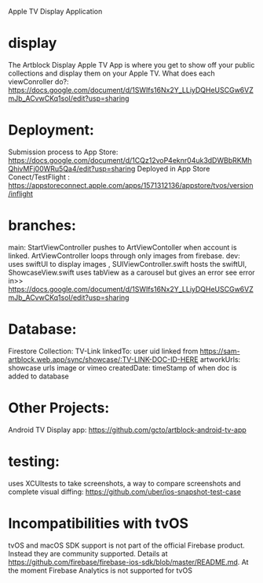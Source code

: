 Apple TV Display Application
# display

The Artblock Display Apple TV App is where you get to show off your public collections and display them on your Apple TV.
What does each viewConroller do?: https://docs.google.com/document/d/1SWIfs16Nx2Y_LLiyDQHeUSCGw6VZmJb_ACvwCKq1soI/edit?usp=sharing

# Deployment:

Submission process to App Store: https://docs.google.com/document/d/1CQz12voP4eknr04uk3dDWBbRKMhQhivMFj00WRu5Qa4/edit?usp=sharing
Deployed in App Store Conect/TestFlight : https://appstoreconnect.apple.com/apps/1571312136/appstore/tvos/version/inflight

# branches:
main: StartViewController pushes to ArtViewContoller when account is linked. ArtViewController loops through only images from firebase.
dev: uses swiftUI to display images , SUIViewController.swift hosts the swiftUI, ShowcaseView.swift uses tabView as a carousel but gives an error see error in>> 
https://docs.google.com/document/d/1SWIfs16Nx2Y_LLiyDQHeUSCGw6VZmJb_ACvwCKq1soI/edit?usp=sharing

# Database:

Firestore 
Collection: TV-Link
linkedTo: user uid linked from https://sam-artblock.web.app/sync/showcase/:TV-LINK-DOC-ID-HERE
artworkUrls: showcase urls image or vimeo
createdDate: timeStamp of when doc is added to database 


# Other Projects:

Android  TV Display app: https://github.com/gcto/artblock-android-tv-app

# testing:
uses XCUItests to take screenshots, a way to compare screenshots and complete visual diffing: https://github.com/uber/ios-snapshot-test-case


# Incompatibilities with tvOS
tvOS and macOS SDK support is not part of the official Firebase product. Instead they are community supported. Details at https://github.com/firebase/firebase-ios-sdk/blob/master/README.md.
At the moment Firebase Analytics is not supported for tvOS


